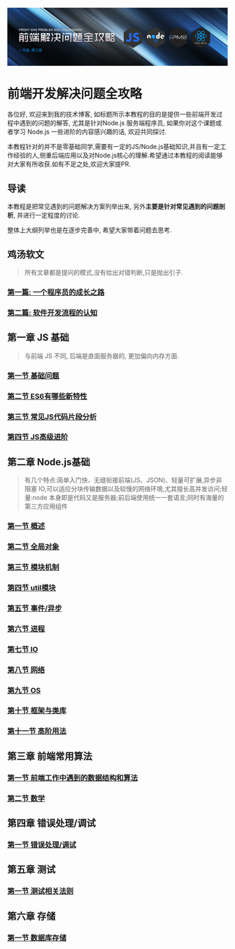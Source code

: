 ![node.js-background](/assets/FE-background.png)

# 前端开发解决问题全攻略

各位好, 欢迎来到我的技术博客, 如标题所示本教程的目的是提供一些前端开发过程中遇到的问题的解答, 尤其是针对Node.js 服务端程序员, 如果你对这个课题或者学习 Node.js 一些进阶的内容感兴趣的话, 欢迎共同探讨.

本教程针对的并不是零基础同学,需要有一定的JS/Node.js基础知识,并且有一定工作经验的人,侧重后端应用以及对Node.js核心的理解.希望通过本教程的阅读能够对大家有所收获.如有不足之处,欢迎大家提PR.

## 导读

本教程是把常见遇到的问题解决方案列举出来, 另外**主要是针对常见遇到的问题剖析**, 并进行一定程度的讨论.

整体上大纲列举也是在逐步完善中, 希望大家带着问题去思考.

## 鸡汤软文

> 所有文章都是提问的模式,没有给出对错判断,只是抛出引子.

### [第一篇: 一个程序员的成长之路](/zh-cn/lighting-talk/lesson1.md)

### [第二篇: 软件开发流程的认知](/zh-cn/lighting-talk/lesson2.md)

## 第一章 JS 基础

> 与前端 JS 不同, 后端是直面服务器的, 更加偏向内存方面.

### [第一节 基础问题](/zh-cn/js/common-1.md)

### [第二节 ES6有哪些新特性](/zh-cn/js/common-2.md)

### [第三节 常见JS代码片段分析](/zh-cn/js/common-3.md)

### [第四节 JS高级进阶](/zh-cn/js/common-4.md)

## 第二章 Node.js基础

> 有几个特点:简单入门快、无缝衔接前端(JS、JSON)、轻量可扩展,异步非阻塞 IO,可以适应分块传输数据以及较慢的网络环境,尤其擅长高并发访问;轻量:node 本身即是代码又是服务器;前后端使用统一一套语言;同时有海量的第三方应用组件

### [第一节 概述](/zh-cn/nodejs/node-1.md)

### [第二节 全局对象](/zh-cn/nodejs/node-2.md)

### [第三节 模块机制](/zh-cn/nodejs/node-3.md)

### [第四节 util模块](/zh-cn/nodejs/node-4.md)

### [第五节 事件/异步](/zh-cn/nodejs/node-5.md)

### [第六节 进程](/zh-cn/nodejs/node-6.md)

### [第七节 IO](/zh-cn/nodejs/node-7.md)

### [第八节 网络](/zh-cn/nodejs/node-8.md)

### [第九节 OS](/zh-cn/nodejs/node-9.md)

### [第十节 框架与类库](/zh-cn/nodejs/node-10.md)

### [第十一节 高阶用法](/zh-cn/nodejs/node-11.md)

## 第三章 前端常用算法

### [第一节 前端工作中遇到的数据结构和算法](/zh-cn/algorithm/algorithm-1.md)

### [第二节 数学](/zh-cn/algorithm/algorithm-2.md)

## 第四章 错误处理/调试

### [第一节 错误处理/调试](/zh-cn/error/error.md)

## 第五章 测试

### [第一节 测试相关法则](/zh-cn/test/test.md)

## 第六章 存储

### [第一节 数据库存储](/zh-cn/storage/storage.md)
